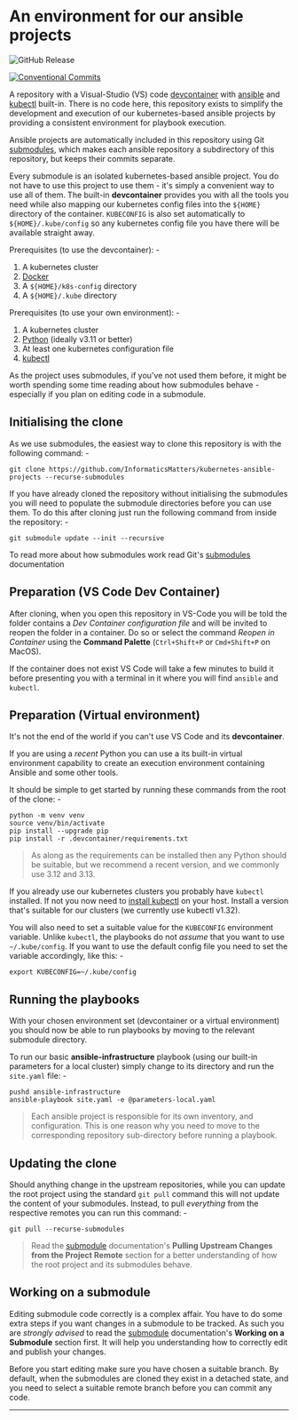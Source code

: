 # An environment for our ansible projects

![GitHub Release](https://img.shields.io/github/v/release/informaticsmatters/kubernetes-ansible-projects)

[![Conventional Commits](https://img.shields.io/badge/Conventional%20Commits-1.0.0-yellow.svg)](https://conventionalcommits.org)

A repository with a Visual-Studio (VS) code [devcontainer] with [ansible] and
[kubectl] built-in. There is no code here, this repository exists to simplify the
development and execution of our kubernetes-based ansible projects by providing a
consistent environment for playbook execution.

Ansible projects are automatically included in this repository using Git
[submodules], which makes each ansible repository a subdirectory of this repository,
but keeps their commits separate.

Every submodule is an isolated kubernetes-based ansible project. You do not
have to use this project to use them - it's simply a convenient way to use all of them.
The built-in **devcontainer** provides you with all the tools you need while also
mapping our kubernetes config files into the `${HOME}` directory of the container.
`KUBECONFIG` is also set automatically to `${HOME}/.kube/config` so any kubernetes
config file you have there will be available straight away.

Prerequisites (to use the devcontainer): -

1.  A kubernetes cluster
2.  [Docker]
3.  A `${HOME}/k8s-config` directory
4.  A `${HOME}/.kube` directory

Prerequisites (to use your own environment): -

1.  A kubernetes cluster
2.  [Python] (ideally v3.11 or better)
3.  At least one kubernetes configuration file
4.  [kubectl]

As the project uses submodules, if you've not used them before, it might be worth
spending some time reading about how submodules behave - especially if you plan on
editing code in a submodule.

## Initialising the clone

As we use submodules, the easiest way to clone this repository is with the following
command: -

    git clone https://github.com/InformaticsMatters/kubernetes-ansible-projects --recurse-submodules

If you have already cloned the repository without initialising the submodules
you will need to populate the submodule directories before you can use them.
To do this after cloning just run the following command from inside the repository: -

    git submodule update --init --recursive

To read more about how submodules work read Git's [submodules] documentation

## Preparation (VS Code Dev Container)

After cloning, when you open this repository in VS-Code you will be told the folder
contains a _Dev Container configuration file_ and will be invited to reopen the folder
in a container. Do so or select the command *Reopen in Container* using the
**Command Palette** (`Ctrl+Shift+P` or `Cmd+Shift+P` on MacOS).

If the container does not exist VS Code will take a few minutes to build it before
presenting you with a terminal in it where you will find `ansible` and `kubectl`.

## Preparation (Virtual environment)

It's not the end of the world if you can't use VS Code and its **devcontainer**.

If you are using a _recent_ Python you can use a its built-in virtual environment
capability to create an execution environment containing Ansible and some other tools.

It should be simple to get started by running these commands from the root
of the clone: -

    python -m venv venv
    source venv/bin/activate
    pip install --upgrade pip
    pip install -r .devcontainer/requirements.txt

>   As along as the requirements can be installed then any Python should be suitable,
    but we recommend a recent version, and we commonly use 3.12 and 3.13.

If you already use our kubernetes clusters you probably have `kubectl`
installed. If not you now need to [install kubectl] on your host.
Install a version that's suitable for our clusters (we currently use kubectl v1.32).

You will also need to set a suitable value for the `KUBECONFIG` environment
variable. Unlike `kubectl`, the playbooks do not _assume_ that you want to use
`~/.kube/config`. If you want to use the default config file you need to set the
variable accordingly, like this: -

    export KUBECONFIG=~/.kube/config

## Running the playbooks

With your chosen environment set (devcontainer or a virtual environment) you should now
be able to run playbooks by moving to the relevant submodule directory.

To run our basic **ansible-infrastructure** playbook (using our built-in parameters
for a local cluster) simply change to its directory and run the `site.yaml` file: -

    pushd ansible-infrastructure
    ansible-playbook site.yaml -e @parameters-local.yaml

>   Each ansible project is responsible for its own inventory, and configuration.
    This is one reason why you need to move to the corresponding repository
    sub-directory before running a playbook.

## Updating the clone

Should anything change in the upstream repositories, while you can update
the root project using the standard `git pull` command this will not
update the content of your submodules. Instead, to pull _everything_ from the respective
remotes you can run this command: -

    git pull --recurse-submodules

>   Read the [submodule] documentation's
    **Pulling Upstream Changes from the Project Remote** section
    for a better understanding of how the root project and its submodules behave.

## Working on a submodule

Editing submodule code correctly is a complex affair. You have to do some extra steps
if you want changes in a submodule to be tracked. As such you are _strongly advised_
to read the [submodule] documentation's **Working on a Submodule** section first.
It will help you understanding how to correctly edit and publish your changes.

Before you start editing make sure you have chosen a suitable branch.
By default, when the submodules are cloned they exist in a detached state, and
you need to select a suitable remote branch before you can commit any code.

---

[ansible]: https://docs.ansible.com
[devcontainer]: https://code.visualstudio.com/docs/devcontainers/containers
[docker]: https://www.docker.com
[install kubectl]: https://kubernetes.io/docs/tasks/tools/#kubectl
[kubectl]: https://kubernetes.io/docs/reference/kubectl/
[python]: https://www.python.org
[submodule]: https://git-scm.com/book/en/v2/Git-Tools-Submodules
[submodules]: https://git-scm.com/book/en/v2/Git-Tools-Submodules
